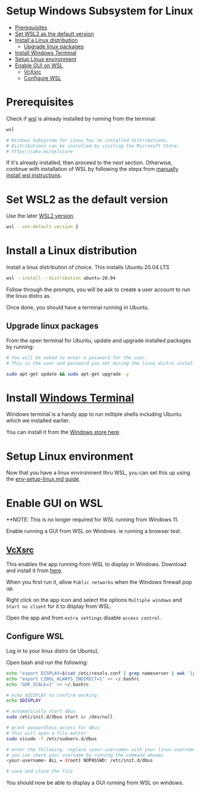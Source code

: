 <h1>Setup Windows Subsystem for Linux</h1>

- [Prerequisites](#prerequisites)
- [Set WSL2 as the default version](#set-wsl2-as-the-default-version)
- [Install a Linux distribution](#install-a-linux-distribution)
  - [Upgrade linux packages](#upgrade-linux-packages)
- [Install Windows Terminal](#install-windows-terminal)
- [Setup Linux environment](#setup-linux-environment)
- [Enable GUI on WSL](#enable-gui-on-wsl)
  - [VcXsrc](#vcxsrc)
  - [Configure WSL](#configure-wsl)

# Prerequisites

Check if [wsl](https://docs.microsoft.com/en-us/windows/wsl/about) is already installed by running from the terminal:

```bash
wsl

# Windows Subsystem for Linux has no installed distributions.
# Distributions can be installed by visiting the Microsoft Store:
# https://aka.ms/wslstore
```

If it's already installed, then proceed to the next section. Otherwise, continue with installation of WSL by following the steps from [manually install wsl instructions](https://docs.microsoft.com/en-us/windows/wsl/install-manual).

# Set WSL2 as the default version

Use the later [WSL2 version](https://aka.ms/wsl2).

```bash
wsl --set-default-version 2
```

# Install a Linux distribution

Install a linux distribution of choice. This installs Ubuntu 20.04 LTS

```bash
wsl --install --distribution ubuntu-20.04
```

Follow through the prompts, you will be ask to create a user account to run the linux distro as.

Once done, you should have a terminal running in Ubuntu.

## Upgrade linux packages

From the open terminal for Ubuntu, update and upgrade installed packages by running:

```bash
# You will be asked to enter a password for the user.
# This is the user and password you set during the linux distro installation.

sudo apt-get update && sudo apt-get upgrade -y
```

# Install [Windows Terminal](https://docs.microsoft.com/en-us/windows/terminal/install)

Windows terminal is a handy app to run miltiple shells including Ubuntu which we installed earlier.

You can install it from the [Windows store here](https://www.microsoft.com/en-nz/p/windows-terminal/9n0dx20hk701?rtc=1).

# Setup Linux environment

Now that you have a linux environment thru WSL, you can set this up using the [env-setup-linux.md guide](https://github.com/noelsevilla/notes/blob/master/configs/env-setup-linux.md).

# Enable GUI on WSL

**NOTE: This is no longer required for WSL running from Windows 11.

Enable running a GUI from WSL on Windows. ie running a browser test.

## [VcXsrc](https://sourceforge.net/projects/vcxsrv/)

This enables the app running from WSL to display in Windows. Download and install it from [here](https://sourceforge.net/projects/vcxsrv/).

When you first run it, allow `Public networks` when the Windows firewall pop up.

Right click on the app icon and select the options `Multiple windows` and `Start no client` for it to display from WSL.

Open the app and from `extra settings` disable `access control`.

## Configure WSL

Log in to your linux distro (ie Ubuntu).

Open bash and run the following:

```bash
echo "export DISPLAY=$(cat /etc/resolv.conf | grep nameserver | awk '{print $2; exit;}'):0.0" >> ~/.bashrc
echo "export LIBGL_ALWAYS_INDIRECT=1" >> ~/.bashrc
echo "GDK_SCALE=1" >> ~/.bashrc

# echo $DISPLAY to confirm working
echo $DISPLAY

# automatically start dbus
sudo /etc/init.d/dbus start &> /dev/null

# grant paswordless access for dbus
# this will open a file editor
sudo visudo -f /etc/sudoers.d/dbus

# enter the following. replace <your-username> with your linux username
# you can check your username by running the command whoami
<your-username> ALL = (root) NOPASSWD: /etc/init.d/dbus

# save and close the file
```

You should now be able to display a GUI running from WSL on windows.
